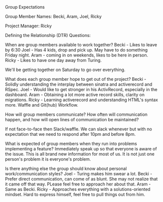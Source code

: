 Group Expectations

Group Member Names: Becki, Aram, Joel, Ricky

Project Manager: Ricky

Defining the Relationship (DTR) Questions:

When are group members available to work together?
Becki - Likes to leave by 6:30
Joel - Has 4 kids, drop and pick up. May have to do something Friday night.
Aram - coming in on weekends, likes to be here in person.
Ricky - Likes to have one day away from Turing.

We'll be getting together on Saturday to go over everything.

What does each group member hope to get out of the project?
Becki - Solidly understanding the interplay between sinatra and activerecord and RSpec.
Joel - Would like to get stronger in his ActivRecord, especially in the dashboard.
Aram - Obtaining a lot more active record skills, clarity on migrations.
Ricky - Learning activerecord and understanding HTML's syntax more. Waffle and Git(hub) Workflow.

How will group members communicate? How often will communication happen, and how will open lines of communication be maintained?

If not face-to-face then Slack/waffle. We can slack whenever but with no expectation that we need to respond after 10pm and before 8pm.

What is expected of group members when they run into problems implementing a feature?
Immediately speak up so that everyone is aware of the issue. This is all brand new information for most of us. It is not just one person's problem it is everyone's problem.

Is there anything else the group should know about personal work/communication styles?
Joel - Turing makes him swear a lot.
Becki - Prefer direct communication, can come of as blunt. She may not realize that it came off that way. PLease feel free to approach her about that.
Aram - Same as Becki.
Ricky - Approaches everything with a solutions-oriented mindset. Hard to express himself, feel free to pull things out from him. 
